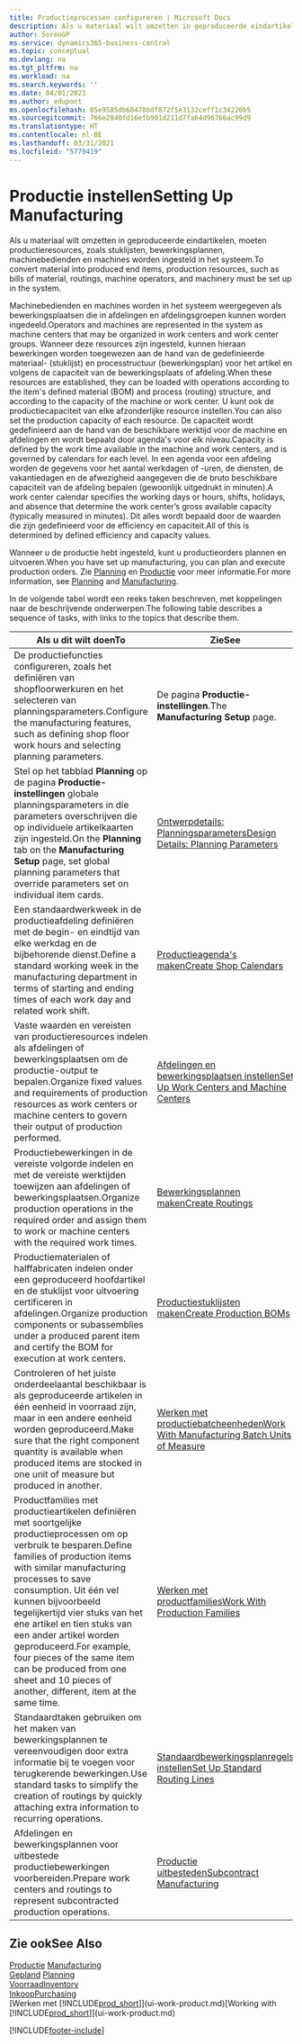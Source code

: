 ```yaml
---
title: Productieprocessen configureren | Microsoft Docs
description: Als u materiaal wilt omzetten in geproduceerde eindartikelen, moeten productieresources, zoals stuklijsten, bewerkingsplannen, machinebedienden en machines worden ingesteld in het systeem.
author: SorenGP
ms.service: dynamics365-business-central
ms.topic: conceptual
ms.devlang: na
ms.tgt_pltfrm: na
ms.workload: na
ms.search.keywords: ''
ms.date: 04/01/2021
ms.author: edupont
ms.openlocfilehash: 05e9585db60478bdf872f5e3132ceff1c34220b5
ms.sourcegitcommit: 766e2840fd16efb901d211d7fa64d96766ac99d9
ms.translationtype: HT
ms.contentlocale: nl-BE
ms.lasthandoff: 03/31/2021
ms.locfileid: "5779419"
---
```

# <a name="setting-up-manufacturing"></a><span data-ttu-id="97f71-103">Productie instellen</span><span class="sxs-lookup"><span data-stu-id="97f71-103">Setting Up Manufacturing</span></span>
<span data-ttu-id="97f71-104">Als u materiaal wilt omzetten in geproduceerde eindartikelen, moeten productieresources, zoals stuklijsten, bewerkingsplannen, machinebedienden en machines worden ingesteld in het systeem.</span><span class="sxs-lookup"><span data-stu-id="97f71-104">To convert material into produced end items, production resources, such as bills of material, routings, machine operators, and machinery must be set up in the system.</span></span>

<span data-ttu-id="97f71-105">Machinebedienden en machines worden in het systeem weergegeven als bewerkingsplaatsen die in afdelingen en afdelingsgroepen kunnen worden ingedeeld.</span><span class="sxs-lookup"><span data-stu-id="97f71-105">Operators and machines are represented in the system as machine centers that may be organized in work centers and work center groups.</span></span> <span data-ttu-id="97f71-106">Wanneer deze resources zijn ingesteld, kunnen hieraan bewerkingen worden toegewezen aan de hand van de gedefinieerde materiaal- (stuklijst) en processtructuur (bewerkingsplan) voor het artikel en volgens de capaciteit van de bewerkingsplaats of afdeling.</span><span class="sxs-lookup"><span data-stu-id="97f71-106">When these resources are established, they can be loaded with operations according to the item's defined material (BOM) and process (routing) structure, and according to the capacity of the machine or work center.</span></span> <span data-ttu-id="97f71-107">U kunt ook de productiecapaciteit van elke afzonderlijke resource instellen.</span><span class="sxs-lookup"><span data-stu-id="97f71-107">You can also set the production capacity of each resource.</span></span> <span data-ttu-id="97f71-108">De capaciteit wordt gedefinieerd aan de hand van de beschikbare werktijd voor de machine en afdelingen en wordt bepaald door agenda's voor elk niveau.</span><span class="sxs-lookup"><span data-stu-id="97f71-108">Capacity is defined by the work time available in the machine and work centers, and is governed by calendars for each level.</span></span> <span data-ttu-id="97f71-109">In een agenda voor een afdeling worden de gegevens voor het aantal werkdagen of -uren, de diensten, de vakantiedagen en de afwezigheid aangegeven die de bruto beschikbare capaciteit van de afdeling bepalen (gewoonlijk uitgedrukt in minuten).</span><span class="sxs-lookup"><span data-stu-id="97f71-109">A work center calendar specifies the working days or hours, shifts, holidays, and absence that determine the work center’s gross available capacity (typically measured in minutes).</span></span> <span data-ttu-id="97f71-110">Dit alles wordt bepaald door de waarden die zijn gedefinieerd voor de efficiency en capaciteit.</span><span class="sxs-lookup"><span data-stu-id="97f71-110">All of this is determined by defined efficiency and capacity values.</span></span>  

<span data-ttu-id="97f71-111">Wanneer u de productie hebt ingesteld, kunt u productieorders plannen en uitvoeren.</span><span class="sxs-lookup"><span data-stu-id="97f71-111">When you have set up manufacturing, you can plan and execute production orders.</span></span> <span data-ttu-id="97f71-112">Zie [Planning](production-planning.md) en [Productie](production-manage-manufacturing.md) voor meer informatie.</span><span class="sxs-lookup"><span data-stu-id="97f71-112">For more information, see [Planning](production-planning.md) and [Manufacturing](production-manage-manufacturing.md).</span></span>  



 <span data-ttu-id="97f71-113">In de volgende tabel wordt een reeks taken beschreven, met koppelingen naar de beschrijvende onderwerpen.</span><span class="sxs-lookup"><span data-stu-id="97f71-113">The following table describes a sequence of tasks, with links to the topics that describe them.</span></span>   

|<span data-ttu-id="97f71-114">**Als u dit wilt doen**</span><span class="sxs-lookup"><span data-stu-id="97f71-114">**To**</span></span>|<span data-ttu-id="97f71-115">**Zie**</span><span class="sxs-lookup"><span data-stu-id="97f71-115">**See**</span></span>|  
|------------|-------------|  
|<span data-ttu-id="97f71-116">De productiefuncties configureren, zoals het definiëren van shopfloorwerkuren en het selecteren van planningsparameters.</span><span class="sxs-lookup"><span data-stu-id="97f71-116">Configure the manufacturing features, such as defining shop floor work hours and selecting planning parameters.</span></span>|<span data-ttu-id="97f71-117">De pagina **Productie-instellingen**.</span><span class="sxs-lookup"><span data-stu-id="97f71-117">The **Manufacturing Setup** page.</span></span>|
|<span data-ttu-id="97f71-118">Stel op het tabblad **Planning** op de pagina **Productie-instellingen** globale planningsparameters in die parameters overschrijven die op individuele artikelkaarten zijn ingesteld.</span><span class="sxs-lookup"><span data-stu-id="97f71-118">On the **Planning** tab on the **Manufacturing Setup** page, set global planning parameters that override parameters set on individual item cards.</span></span>|[<span data-ttu-id="97f71-119">Ontwerpdetails: Planningsparameters</span><span class="sxs-lookup"><span data-stu-id="97f71-119">Design Details: Planning Parameters</span></span>](design-details-planning-parameters.md)|
|<span data-ttu-id="97f71-120">Een standaardwerkweek in de productieafdeling definiëren met de begin- en eindtijd van elke werkdag en de bijbehorende dienst.</span><span class="sxs-lookup"><span data-stu-id="97f71-120">Define a standard working week in the manufacturing department in terms of starting and ending times of each work day and related work shift.</span></span>|[<span data-ttu-id="97f71-121">Productieagenda's maken</span><span class="sxs-lookup"><span data-stu-id="97f71-121">Create Shop Calendars</span></span>](production-how-to-create-work-center-calendars.md)|  
|<span data-ttu-id="97f71-122">Vaste waarden en vereisten van productieresources indelen als afdelingen of bewerkingsplaatsen om de productie-output te bepalen.</span><span class="sxs-lookup"><span data-stu-id="97f71-122">Organize fixed values and requirements of production resources as work centers or machine centers to govern their output of production performed.</span></span>|[<span data-ttu-id="97f71-123">Afdelingen en bewerkingsplaatsen instellen</span><span class="sxs-lookup"><span data-stu-id="97f71-123">Set Up Work Centers and Machine Centers</span></span>](production-how-to-set-up-work-and-machine-centers.md)|
|<span data-ttu-id="97f71-124">Productiebewerkingen in de vereiste volgorde indelen en met de vereiste werktijden toewijzen aan afdelingen of bewerkingsplaatsen.</span><span class="sxs-lookup"><span data-stu-id="97f71-124">Organize production operations in the required order and assign them to work or machine centers with the required work times.</span></span>|[<span data-ttu-id="97f71-125">Bewerkingsplannen maken</span><span class="sxs-lookup"><span data-stu-id="97f71-125">Create Routings</span></span>](production-how-to-create-routings.md)|
|<span data-ttu-id="97f71-126">Productiematerialen of halffabricaten indelen onder een geproduceerd hoofdartikel en de stuklijst voor uitvoering certificeren in afdelingen.</span><span class="sxs-lookup"><span data-stu-id="97f71-126">Organize production components or subassemblies under a produced parent item and certify the BOM for execution at work centers.</span></span>|[<span data-ttu-id="97f71-127">Productiestuklijsten maken</span><span class="sxs-lookup"><span data-stu-id="97f71-127">Create Production BOMs</span></span>](production-how-to-create-production-boms.md)|
|<span data-ttu-id="97f71-128">Controleren of het juiste onderdeelaantal beschikbaar is als geproduceerde artikelen in één eenheid in voorraad zijn, maar in een andere eenheid worden geproduceerd.</span><span class="sxs-lookup"><span data-stu-id="97f71-128">Make sure that the right component quantity is available when produced items are stocked in one unit of measure but produced in another.</span></span>|[<span data-ttu-id="97f71-129">Werken met productiebatcheenheden</span><span class="sxs-lookup"><span data-stu-id="97f71-129">Work With Manufacturing Batch Units of Measure</span></span>](production-how-to-use-the-manufacturing-batch-unit-of-measure.md)|  
|<span data-ttu-id="97f71-130">Productfamilies met productieartikelen definiëren met soortgelijke productieprocessen om op verbruik te besparen.</span><span class="sxs-lookup"><span data-stu-id="97f71-130">Define families of production items with similar manufacturing processes to save consumption.</span></span> <span data-ttu-id="97f71-131">Uit één vel kunnen bijvoorbeeld tegelijkertijd vier stuks van het ene artikel en tien stuks van een ander artikel worden geproduceerd.</span><span class="sxs-lookup"><span data-stu-id="97f71-131">For example, four pieces of the same item can be produced from one sheet and 10 pieces of another, different, item at the same time.</span></span>|[<span data-ttu-id="97f71-132">Werken met productfamilies</span><span class="sxs-lookup"><span data-stu-id="97f71-132">Work With Production Families</span></span>](production-how-work-family.md)|
|<span data-ttu-id="97f71-133">Standaardtaken gebruiken om het maken van bewerkingsplannen te vereenvoudigen door extra informatie bij te voegen voor terugkerende bewerkingen.</span><span class="sxs-lookup"><span data-stu-id="97f71-133">Use standard tasks to simplify the creation of routings by quickly attaching extra information to recurring operations.</span></span>|[<span data-ttu-id="97f71-134">Standaardbewerkingsplanregels instellen</span><span class="sxs-lookup"><span data-stu-id="97f71-134">Set Up Standard Routing Lines</span></span>](production-how-set-up-standard-routing-lines.md)|  
|<span data-ttu-id="97f71-135">Afdelingen en bewerkingsplannen voor uitbestede productiebewerkingen voorbereiden.</span><span class="sxs-lookup"><span data-stu-id="97f71-135">Prepare work centers and routings to represent subcontracted production operations.</span></span>|[<span data-ttu-id="97f71-136">Productie uitbesteden</span><span class="sxs-lookup"><span data-stu-id="97f71-136">Subcontract Manufacturing</span></span>](production-how-to-subcontract-manufacturing.md)|  

## <a name="see-also"></a><span data-ttu-id="97f71-137">Zie ook</span><span class="sxs-lookup"><span data-stu-id="97f71-137">See Also</span></span>
<span data-ttu-id="97f71-138">[Productie](production-manage-manufacturing.md)  </span><span class="sxs-lookup"><span data-stu-id="97f71-138">[Manufacturing](production-manage-manufacturing.md)  </span></span>  
<span data-ttu-id="97f71-139">[Gepland](production-planning.md) </span><span class="sxs-lookup"><span data-stu-id="97f71-139">[Planning](production-planning.md) </span></span>  
[<span data-ttu-id="97f71-140">Voorraad</span><span class="sxs-lookup"><span data-stu-id="97f71-140">Inventory</span></span>](inventory-manage-inventory.md)  
[<span data-ttu-id="97f71-141">Inkoop</span><span class="sxs-lookup"><span data-stu-id="97f71-141">Purchasing</span></span>](purchasing-manage-purchasing.md)  
<span data-ttu-id="97f71-142">[Werken met [!INCLUDE[prod_short](includes/prod_short.md)]](ui-work-product.md)</span><span class="sxs-lookup"><span data-stu-id="97f71-142">[Working with [!INCLUDE[prod_short](includes/prod_short.md)]](ui-work-product.md)</span></span>


[!INCLUDE[footer-include](includes/footer-banner.md)]